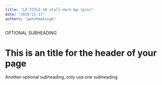 ```yaml
---
title: "LP-TITLE-10-xtall-dark-bg-(pro)"
date: "2019-11-17"
authors: "patohmahinge"
---
```


OPTIONAL SUBHEADING

# This is an title for the header of your page

Another optional subheading, only use one subheading
